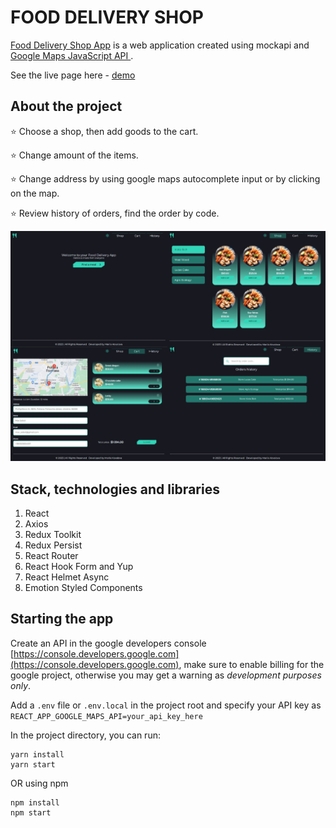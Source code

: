 # FOOD DELIVERY SHOP

[Food Delivery Shop App](https://mariia-kovalova.github.io/food-delivery-shop/)
is a web application created using mockapi and
[Google Maps JavaScript API ](https://developers.google.com/maps/documentation/javascript/overview).

See the live page here -
[demo](https://mariia-kovalova.github.io/food-delivery-shop/)

## About the project

⭐ Choose a shop, then add goods to the cart.

⭐ Change amount of the items.

⭐ Change address by using google maps autocomplete input or by clicking on the
map.

⭐ Review history of orders, find the order by code.

![](.gitbook/assets/app.png)

## Stack, technologies and libraries

1. React
2. Axios
3. Redux Toolkit
4. Redux Persist
5. React Router
6. React Hook Form and Yup
7. React Helmet Async
8. Emotion Styled Components

## Starting the app

Create an API in the google developers console
[https://console.developers.google.com](https://console.developers.google.com),
make sure to enable billing for the google project, otherwise you may get a
warning as _development purposes only_.

Add a `.env` file or `.env.local` in the project root and specify your API key
as `REACT_APP_GOOGLE_MAPS_API=your_api_key_here`

In the project directory, you can run:

```
yarn install
yarn start
```

OR using npm

```
npm install
npm start
```
